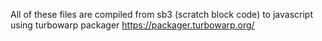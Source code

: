 All of these files are compiled from sb3 (scratch block code) to javascript using turbowarp packager https://packager.turbowarp.org/
